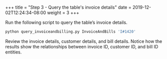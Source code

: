 +++
title = "Step 3 - Query the table's invoice details"
date = 2019-12-02T12:24:34-08:00
weight = 3
+++

Run the following script to query the table’s invoice details.

```py
python query_invoiceandbilling.py InvoiceAndBills 'I#1420'
```

Review the invoice details, customer details, and bill details. Notice how the results show the relationships between invoice ID, customer ID, and bill ID entities.
